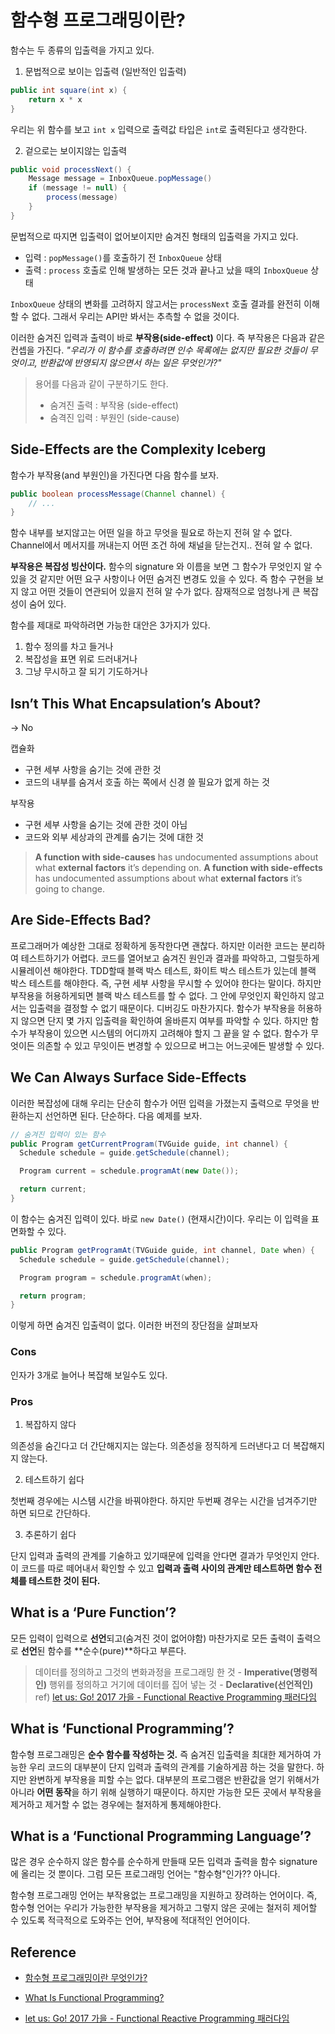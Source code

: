 # 함수형 프로그래밍이란?

함수는 두 종류의 입출력을 가지고 있다.

1. 문법적으로 보이는 입출력 (일반적인 입출력)

~~~ java
public int square(int x) {
    return x * x
}
~~~

우리는 위 함수를 보고 `int x` 입력으로 출력값 타입은 `int`로 출력된다고 생각한다.

2. 겉으로는 보이지않는 입출력

~~~ java
public void processNext() {
    Message message = InboxQueue.popMessage()
    if (message != null) {
        process(message)
    }
}
~~~

문법적으로 따지면 입출력이 없어보이지만 숨겨진 형태의 입출력을 가지고 있다. 

* 입력 : `popMessage()`를 호출하기 전 `InboxQueue` 상태
* 출력 : `process` 호출로 인해 발생하는 모든 것과 끝나고 났을 때의 `InboxQueue` 상태


`InboxQueue` 상태의 변화를 고려하지 않고서는 `processNext` 호출 결과를 완전히 이해할 수 없다. 그래서 우리는 API만 봐서는 추측할 수 없을 것이다.

이러한 숨겨진 입력과 출력이 바로 **부작용(side-effect)** 이다. 즉 부작용은 다음과 같은 컨셉을 가진다. *"우리가 이 함수를 호출하려면 인수 목록에는 없지만 필요한 것들이 무엇이고, 반환값에 반영되지 않으면서 하는 일은 무엇인가?"*

> 용어를 다음과 같이 구분하기도 한다.
> * 숨겨진 출력 : 부작용 (side-effect)
> * 숨격진 입력 : 부원인 (side-cause)

## Side-Effects are the Complexity Iceberg

함수가 부작용(and 부원인)을 가진다면 다음 함수를 보자.

``` java
public boolean processMessage(Channel channel) {
    // ...
}
```
함수 내부를 보지않고는 어떤 일을 하고 무엇을 필요로 하는지 전혀 알 수 없다. Channel에서 메서지를 꺼내는지 어떤 조건 하에 채널을 닫는건지.. 전혀 알 수 없다.


**부작용은 복잡성 빙산이다.** 함수의 signature 와 이름을 보면 그 함수가 무엇인지 알 수 있을 것 같지만 어떤 요구 사항이나 어떤 숨겨진 변경도 있을 수 있다. 즉 함수 구현을 보지 않고 어떤 것들이 연관되어 있을지 전혀 알 수가 없다. 잠재적으로 엄청나게 큰 복잡성이 숨어 있다. 

함수를 제대로 파악하려면 가능한 대안은 3가지가 있다.
1. 함수 정의를 차고 들거나
2. 복잡성을 표면 위로 드러내거나
3. 그냥 무시하고 잘 되기 기도하거나

## Isn’t This What Encapsulation’s About?
-> No

캡슐화
- 구현 세부 사항을 숨기는 것에 관한 것
- 코드의 내부를 숨겨서 호출 하는 쪽에서 신경 쓸 필요가 없게 하는 것

부작용
- 구현 세부 사항을 숨기는 것에 관한 것이 아님
- 코드와 외부 세상과의 관계를 숨기는 것에 대한 것

> **A function with side-causes** has undocumented assumptions about what **external factors** it’s depending on.
> **A function with side-effects** has undocumented assumptions about what **external factors** it’s going to change.

## Are Side-Effects Bad?

프로그래머가 예상한 그대로 정확하게 동작한다면 괜찮다. 하지만 이러한 코드는 분리하여 테스트하기가 어렵다. 코드를 열어보고 숨겨진 원인과 결과를 파악하고, 그럴듯하게 시뮬레이션 해야한다. TDD할때 블랙 박스 테스트, 화이트 박스 테스트가 있는데 블랙 박스 테스트를 해야한다. 즉, 구현 세부 사항을 무시할 수 있어야 한다는 말이다. 하지만 부작용을 허용하게되면 블랙 박스 테스트를 할 수 없다. 그 안에 무엇인지 확인하지 않고서는 입출력을 결정할 수 없기 때문이다. 디버깅도 마찬가지다. 함수가 부작용을 허용하지 않으면 단지 몇 가지 입출력을 확인하여 올바른지 여부를 파악할 수 있다. 하지만 함수가 부작용이 있으면 시스템의 어디까지 고려해야 할지 그 끝을 알 수 없다. 함수가 무엇이든 의존할 수 있고 무잇이든 변경할 수 있으므로 버그는 어느곳에든 발생할 수 있다. 

## We Can Always Surface Side-Effects
이러한 복잡성에 대해 우리는 단순히 함수가 어떤 입력을 가졌는지 출력으로 무엇을 반환하는지 선언하면 된다. 단순하다. 다음 예제를 보자.

~~~ java
// 숨겨진 입력이 있는 함수
public Program getCurrentProgram(TVGuide guide, int channel) {
  Schedule schedule = guide.getSchedule(channel);

  Program current = schedule.programAt(new Date());

  return current;
}
~~~

이 함수는 숨겨진 입력이 있다. 바로 `new Date()` (현재시간)이다. 우리는 이 입력을 표면화할 수 있다. 


~~~ java
public Program getProgramAt(TVGuide guide, int channel, Date when) {
  Schedule schedule = guide.getSchedule(channel);

  Program program = schedule.programAt(when);

  return program;
}
~~~

이렇게 하면 숨겨진 입출력이 없다. 이러한 버전의 장단점을 살펴보자

### Cons

인자가 3개로 늘어나 복잡해 보일수도 있다.

### Pros

1. 복잡하지 않다

의존성을 숨긴다고 더 간단해지지는 않는다. 의존성을 정직하게 드러낸다고 더 복잡해지지 않는다.

2. 테스트하기 쉽다

첫번째 경우에는 시스템 시간을 바꿔야한다. 하지만 두번째 경우는 시간을 넘겨주기만 하면 되므로 간단하다. 

3. 추론하기 쉽다 

단지 입력과 출력의 관계를 기술하고 있기때문에 입력을 안다면 결과가 무엇인지 안다. 이 코드를 따로 떼어내서 확인할 수 있고 **입력과 출력 사이의 관계만 테스트하면 함수 전체를 테스트한 것이 된다.**

## What is a ‘Pure Function’?

모든 입력이 입력으로 **선언**되고(숨겨진 것이 없어야함) 마찬가지로 모든 출력이 출력으로 **선언**된 함수를 **순수(pure)**하다고 부른다.

> 데이터를 정의하고 그것의 변화과정을 프로그래밍 한 것 - **Imperative(명령적인)**
> 행위를 정의하고 거기에 데이터를 집어 넣는 것 - **Declarative(선언적인)**
> ref) [let us: Go! 2017 가을 - Functional Reactive Programming 패러다임](https://www.youtube.com/watch?v=cXi_CmZuBgg&feature=youtu.be)

## What is ‘Functional Programming’?

함수형 프로그래밍은 **순수 함수를 작성하는 것.** 즉 숨겨진 입출력을 최대한 제거하여 가능한 우리 코드의 대부분이 단지 입력과 출력의 관계를 기술하게끔 하는 것을 말한다. 하지만 완변하게 부작용을 피할 수는 없다. 대부분의 프로그램은 반환값을 얻기 위해서가 아니라 **어떤 동작**을 하기 위해 실행하기 때문이다. 하지만 가능한 모든 곳에서 부작용을 제거하고 제거할 수 없는 경우에는 철저하게 통제해야한다.


## What is a ‘Functional Programming Language’?

많은 경우 순수하지 않은 함수를 순수하게 만들때 모든 입력과 출력을 함수 signature에 올리는 것 뿐이다. 그럼 모든 프로그래밍 언어는 "함수형"인가?? 아니다.

함수형 프로그래밍 언어는 부작용없는 프로그래밍을 지원하고 장려하는 언어이다. 즉, 함수형 언어는 우리가 가능한한 부작용을 제거하고 그렇지 않은 곳에는 철저히 제어할 수 있도록 적극적으로 도와주는 언어, 부작용에 적대적인 언어이다.

## Reference
- [함수형 프로그래밍이란 무엇인가?](https://medium.com/@jooyunghan/%ED%95%A8%EC%88%98%ED%98%95-%ED%94%84%EB%A1%9C%EA%B7%B8%EB%9E%98%EB%B0%8D%EC%9D%B4%EB%9E%80-%EB%AC%B4%EC%97%87%EC%9D%B8%EA%B0%80-fab4e960d263)

- [What Is Functional Programming?](http://blog.jenkster.com/2015/12/what-is-functional-programming.html)

- [let us: Go! 2017 가을 - Functional Reactive Programming 패러다임](https://www.youtube.com/watch?v=cXi_CmZuBgg&feature=youtu.be)